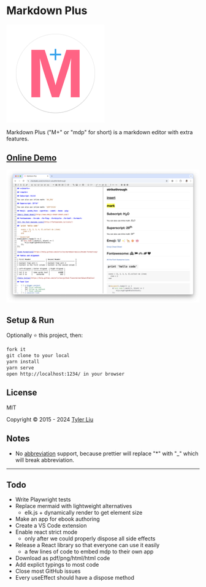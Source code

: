 # Markdown Plus

<img src="docs/icon.svg" alt="icon" width="256" height="256"/>

Markdown Plus ("M+" or "mdp" for short) is a markdown editor with extra features.

## [Online Demo](https://chuntaoliu.com/markdown-plus/)

![Markdown Plus](screenshot.png)

## Setup & Run

Optionally :star: this project, then:

```
fork it
git clone to your local
yarn install
yarn serve
open http://localhost:1234/ in your browser
```

## License

MIT

Copyright © 2015 - 2024 [Tyler Liu](https://github.com/tylerlong/)

## Notes

- No [abbreviation](https://michelf.ca/projects/php-markdown/extra/#abbr) support, because prettier will replace "\*" with "\_" which will break abbreviation.

---

## Todo

- Write Playwright tests
- Replace mermaid with lightweight alternatives
  - elk.js + dynamically render to get element size
- Make an app for ebook authoring
- Create a VS Code extension
- Enable react strict mode
  - only after we could properly dispose all side effects
- Release a React library so that everyone can use it easily
  - a few lines of code to embed mdp to their own app
- Download as pdf/png/html/html code
- Add explict typings to most code
- Close most GitHub issues
- Every useEffect should have a dispose method
